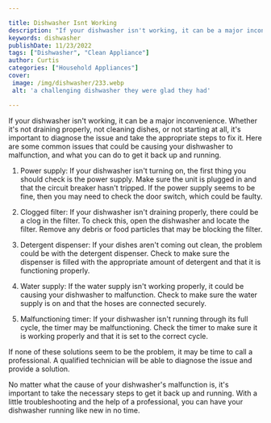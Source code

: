 ```yaml
---

title: Dishwasher Isnt Working
description: "If your dishwasher isn't working, it can be a major inconvenience. Whether it's not draining properly, not cleaning dishes, or not...lets find out"
keywords: dishwasher
publishDate: 11/23/2022
tags: ["Dishwasher", "Clean Appliance"]
author: Curtis
categories: ["Household Appliances"]
cover: 
 image: /img/dishwasher/233.webp
 alt: 'a challenging dishwasher they were glad they had'

---
```


If your dishwasher isn't working, it can be a major inconvenience. Whether it's not draining properly, not cleaning dishes, or not starting at all, it's important to diagnose the issue and take the appropriate steps to fix it. Here are some common issues that could be causing your dishwasher to malfunction, and what you can do to get it back up and running.

1. Power supply: If your dishwasher isn't turning on, the first thing you should check is the power supply. Make sure the unit is plugged in and that the circuit breaker hasn't tripped. If the power supply seems to be fine, then you may need to check the door switch, which could be faulty.

2. Clogged filter: If your dishwasher isn't draining properly, there could be a clog in the filter. To check this, open the dishwasher and locate the filter. Remove any debris or food particles that may be blocking the filter.

3. Detergent dispenser: If your dishes aren't coming out clean, the problem could be with the detergent dispenser. Check to make sure the dispenser is filled with the appropriate amount of detergent and that it is functioning properly.

4. Water supply: If the water supply isn't working properly, it could be causing your dishwasher to malfunction. Check to make sure the water supply is on and that the hoses are connected securely.

5. Malfunctioning timer: If your dishwasher isn't running through its full cycle, the timer may be malfunctioning. Check the timer to make sure it is working properly and that it is set to the correct cycle.

If none of these solutions seem to be the problem, it may be time to call a professional. A qualified technician will be able to diagnose the issue and provide a solution.

No matter what the cause of your dishwasher's malfunction is, it's important to take the necessary steps to get it back up and running. With a little troubleshooting and the help of a professional, you can have your dishwasher running like new in no time.
